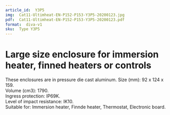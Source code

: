 ```yaml
---
article_id:  Y3P5
img:  Cat11-Ultimheat-EN-P152-P153-Y3P5-20200123.jpg
pdf:  Cat11-Ultimheat-EN-P152-P153-Y3P5-20200123.pdf
format:  diva-v1
sku:  Type Y3P5
---
```

# Large size enclosure for immersion heater, finned heaters or controls

These enclosures are in pressure die cast aluminum.
Size (mm): 92 x 124 x 159.  
Volume (cm3): 1790.  
Ingress protection: IP69K.  
Level of impact resistance: IK10.  
Suitable for: Immersion heater, Finnde heater, Thermostat, Electronic board.  
